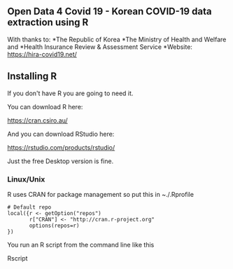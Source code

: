 ## Open Data 4 Covid 19 - Korean COVID-19 data extraction using R

With thanks to:
  *The Republic of Korea
  *The Ministry of Health and Welfare and
  *Health Insurance Review & Assessment Service
  *Website: https://hira-covid19.net/

## Installing R

If you don't have R you are going to need it.

You can download R here:

https://cran.csiro.au/

And you can download RStudio here:

https://rstudio.com/products/rstudio/

Just the free Desktop version is fine.

### Linux/Unix

R uses CRAN for package management so put this in ~./.Rprofile

```
# Default repo
local({r <- getOption("repos")
       r["CRAN"] <- "http://cran.r-project.org" 
       options(repos=r)
})
```

You run an R script from the command line like this

Rscript <script>

Or you can do this

```
$ which Rscript
/usr/local/bin/Rscript
```

Then put 

```#!/usr/local/bin/Rscript``` in the shebang line and make the file executable with 

```
chmod 755 <script>
```

RStudio may look after the details for you will need to consult https://rstudio.com/products/rstudio/ for details

### Windows

If you use Windows, I'm sorry but I can't help. 

I don't use Windows bbut feel free to add instructions here!

## Extra Files

### Documents directory

We have added the current Korean instructional material into Documents. These have been auto-translated into English. Improved translations welcome

### Korean_Codes directory

The mapping between the GNL_CD medication code and the generic name is supplied.

The KCD-7 disease codes are included but these do not seem to map to the codes in use.

## Running this code

```
$ rm -rf Results/*
$ Rscript extract.R
$ ls Results/
care_info_covid.csv              demographic_data.csv             medication_info_past_history.csv
care_info_past_history.csv       medication_info_covid.csv
$ 
```
